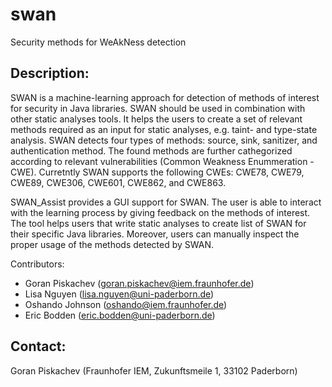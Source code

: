 # swan
Security methods for WeAkNess detection

Description: 
-------------
SWAN is a machine-learning approach for detection of methods of interest for security in Java libraries. 
SWAN should be used in combination with other static analyses tools. It helps the users to create a set of relevant methods required as an input for static analyses, e.g. taint- and type-state analysis. 
SWAN detects four types of methods: source, sink, sanitizer, and authentication method. 
The found methods are further cathegorized according to relevant vulnerabilities (Common Weakness Enummeration  - CWE). Curretntly SWAN supports the following CWEs: CWE78, CWE79, CWE89, CWE306, CWE601, CWE862, and CWE863. 

SWAN_Assist provides a GUI support for SWAN. The user is able to interact with the learning process by giving feedback on the methods of interest. 
The tool helps users that write static analyses to create list of SWAN for their specific Java libraries. 
Moreover, users can manually inspect the proper usage of the methods detected by SWAN. 

Contributors:
* Goran Piskachev (goran.piskachev@iem.fraunhofer.de)
* Lisa Nguyen (lisa.nguyen@uni-paderborn.de)
* Oshando Johnson (oshando@iem.fraunhofer.de)
* Eric Bodden (eric.bodden@uni-paderborn.de)


Contact: 
-------------
Goran Piskachev (Fraunhofer IEM, Zukunftsmeile 1, 33102 Paderborn)
